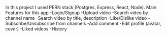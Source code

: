 In this project I used PERN stack (Postgres, Express, React, Node).
Main Features for this app 
-Login/Signup
-Upload video
-Search video by channel name
-Search video by title, description
-Like/Dislike video
-Subscribe/Unsubscribe from channels
-Add comment
-Edit profile (avatar, cover)
-Liked videos
-History
